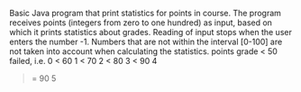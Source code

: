 Basic Java program that print statistics for points in course. The program receives points (integers from zero to one hundred) as input, 
based on which it prints statistics about grades. Reading of input stops when the user enters the number -1. 
Numbers that are not within the interval [0-100] are not taken into account when calculating the statistics.
points	grade
< 50	failed, i.e. 0
< 60	1
< 70	2
< 80	3
< 90	4
>= 90	5
